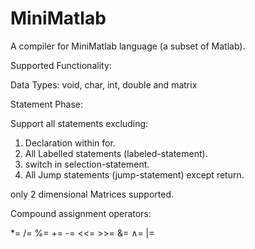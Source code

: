 # MiniMatlab
A compiler for MiniMatlab language (a subset of Matlab).

Supported Functionality:

Data Types: void, char, int, double and matrix


Statement Phase:

Support all statements excluding:

1. Declaration within for.
2. All Labelled statements (labeled-statement).
3. switch in selection-statement.
4. All Jump statements (jump-statement) except return.

 only 2 dimensional Matrices supported.

Compound assignment operators:

*= /= %= += -= <<= >>= &= ∧= |=
